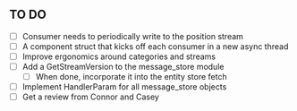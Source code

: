 ## TO DO
- [ ] Consumer needs to periodically write to the position stream
- [ ] A component struct that kicks off each consumer in a new async thread
- [ ] Improve ergonomics around categories and streams
- [ ] Add a GetStreamVersion to the message_store module
  - [ ] When done, incorporate it into the entity store fetch
- [ ] Implement HandlerParam for all message_store objects
- [ ] Get a review from Connor and Casey
